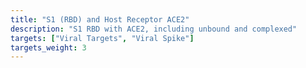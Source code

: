 ```yaml
---
title: "S1 (RBD) and Host Receptor ACE2"
description: "S1 RBD with ACE2, including unbound and complexed"
targets: ["Viral Targets", "Viral Spike"]
targets_weight: 3
---
```

